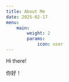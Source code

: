 ```yaml
---
title: About Me
date: 2025-02-17
menu:
    main: 
        weight: 2
        params:
            icon: user
---
```


Hi there!

你好！
